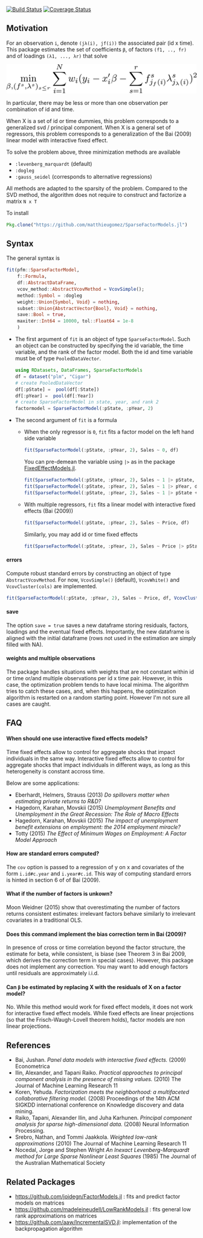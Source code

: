 [![Build Status](https://travis-ci.org/matthieugomez/SparseFactorModels.jl.svg?branch=master)](https://travis-ci.org/matthieugomez/SparseFactorModels.jl)
[![Coverage Status](https://coveralls.io/repos/matthieugomez/SparseFactorModels.jl/badge.svg?branch=master&service=github)](https://coveralls.io/github/matthieugomez/SparseFactorModels.jl?branch=master)

## Motivation


For an observation `i`, denote `(jλ(i), jf(i))` the associated pair (id x time).  This package estimates the set of coefficients `β`, of factors `(f1, .., fr)` and of loadings `(λ1, ..., λr)` that solve

![minimization](img/minimization.png)

In particular, there may be less or more than one observation per combination of id and time.

When X is a set of id or time dummies, this problem corresponds to a generalized svd / principal component. When X is a general set of regressors, this problem corresponds to a generalization of the Bai (2009) linear model with interactive fixed effect.

To solve the problem above, three minimization methods are available

- `:levenberg_marquardt` (default)
- `:dogleg` 
- `:gauss_seidel` (corresponds to alternative regressions)

All methods are adapted to the sparsity of the problem. Compared to the SVD method, the algorithm does not require to construct and factorize a matrix `N x T`

To install

```julia
Pkg.clone("https://github.com/matthieugomez/SparseFactorModels.jl")
```

## Syntax

The general syntax is
```julia
fit(pfm::SparseFactorModel,
	f::Formula, 
    df::AbstractDataFrame, 
    vcov_method::AbstractVcovMethod = VcovSimple();
 	method::Symbol = :dogleg
    weight::Union{Symbol, Void} = nothing, 
    subset::Union{AbstractVector{Bool}, Void} = nothing,
    save::Bool = true, 
    maxiter::Int64 = 10000, tol::Float64 = 1e-8
    )
```


- The first argument of `fit` is an object of type `SparseFactorModel`. Such an object can be constructed by specifying the id variable, the time variable, and the rank of the factor model. Both the id and time variable must be of type `PooledDataVector`.

	```julia
	using RDatasets, DataFrames, SparseFactorModels
	df = dataset("plm", "Cigar")
	# create PooledDataVector
	df[:pState] =  pool(df[:State])
	df[:pYear] =  pool(df[:Year])
	# create SparseFactorModel in state, year, and rank 2
	factormodel = SparseFactorModel(:pState, :pYear, 2)
	```

- The second argument of `fit` is a formula
	- When the only regressor is `0`, `fit` fits a factor model on the left hand side variable

		```julia
		fit(SparseFactorModel(:pState, :pYear, 2), Sales ~ 0, df)
		```

		You can pre-demean the variable using `|>` as in the package [FixedEffectModels.jl](https://github.com/matthieugomez/FixedEffectModels.jl).

		```julia
		fit(SparseFactorModel(:pState, :pYear, 2), Sales ~ 1 |> pState, df)
		fit(SparseFactorModel(:pState, :pYear, 2), Sales ~ 1 |> pYear, df)
		fit(SparseFactorModel(:pState, :pYear, 2), Sales ~ 1 |> pState + pYear, df)
		```

	- With multiple regressors, `fit` fits a linear model with interactive fixed effects (Bai (2009))
	

		```julia
		fit(SparseFactorModel(:pState, :pYear, 2), Sales ~ Price, df)
		```

		Similarly, you may add id  or time fixed effects
		```julia
		fit(SparseFactorModel(:pState, :pYear, 2), Sales ~ Price |> pState, df)
		```



#### errors
Compute robust standard errors by constructing an object of type `AbstractVcovMethod`. For now, `VcovSimple()` (default), `VcovWhite()` and `VcovCluster(cols)` are implemented.

```julia
fit(SparseFactorModel(:pState, :pYear, 2), Sales ~ Price, df, VcovCluster(:pState))
```

#### save
The option `save = true` saves a new dataframe storing residuals, factors, loadings and the eventual fixed effects. Importantly, the new dataframe is aligned with the initial dataframe (rows not used in the estimation are simply filled with NA).


#### weights and multiple observations

The package handles situations with weights that are not constant within id or time or/and multiple observations per id x time pair. However, in this case, the optimization problem tends to have local minima. The algorithm tries to catch these cases, and, when this happens, the optimization algorithm is restarted on a random starting point. However I'm not sure all cases are caught. 

## FAQ
#### When should one use interactive fixed effects models?
Time fixed effects allow to control for aggregate shocks that impact individuals in the same way. Interactive fixed effects allow to control for aggregate shocks that impact individuals in different ways, as long as this heterogeneity is constant accross time.

Below are some applications:

- Eberhardt, Helmers, Strauss (2013) *Do spillovers matter when estimating private returns to R&D?*
- Hagedorn, Karahan, Movskii (2015) *Unemployment Benefits and Unemployment in the Great Recession: The Role of Macro Effects*
- Hagedorn, Karahan, Movskii (2015) *The impact of unemployment benefit extensions on employment: the 2014 employment miracle?* 
- Totty (2015) *The Effect of Minimum Wages on Employment: A Factor Model Approach*

#### How are standard errors computed?
The `cov` option is passed to a regression of y on x and covariates of the form `i.id#c.year` and `i.year#c.id`. This way of computing standard errors is hinted in section 6 of of Bai (2009).


#### What if the number of factors is unkown?
 Moon Weidner (2015) show that overestimating the number of factors returns consistent estimates: irrelevant factors behave similarly to irrelevant covariates in a traditional OLS. 

#### Does this command implement the bias correction term in Bai (2009)?
In presence of cross or time correlation beyond the factor structure, the estimate for beta, while consistent, is biase (see Theorem 3 in Bai 2009, which derives the correction term in special cases). However, this package does not implement any correction. You may want to add enough factors until residuals are approximately i.i.d.


#### Can `β` be estimated by replacing X with the residuals of X on a factor model?
No. While this method would work for fixed effect models, it does not work for interactive fixed effect models. While fixed effects are linear projections (so that the Frisch-Waugh-Lovell theorem holds), factor models are non linear projections.




## References
- Bai, Jushan. *Panel data models with interactive fixed effects.* (2009) Econometrica 
- Ilin, Alexander, and Tapani Raiko. *Practical approaches to principal component analysis in the presence of missing values.* (2010) The Journal of Machine Learning Research 11 
-  Koren, Yehuda. *Factorization meets the neighborhood: a multifaceted collaborative filtering model.* (2008) Proceedings of the 14th ACM SIGKDD international conference on Knowledge discovery and data mining. 
- Raiko, Tapani, Alexander Ilin, and Juha Karhunen. *Principal component analysis for sparse high-dimensional data.* (2008) Neural Information Processing.
- Srebro, Nathan, and Tommi Jaakkola. *Weighted low-rank approximations* (2010) The Journal of Machine Learning Research 11 
- Nocedal, Jorge and Stephen Wright *An Inexact Levenberg-Marquardt method for Large Sparse Nonlinear Least Squares*  (1985) The Journal of the Australian Mathematical Society

## Related Packages
- https://github.com/joidegn/FactorModels.jl : fits and predict factor models on matrices
- https://github.com/madeleineudell/LowRankModels.jl : fits general low rank approximations on matrices
- https://github.com/aaw/IncrementalSVD.jl: implementation of the backpropagation algorithm

